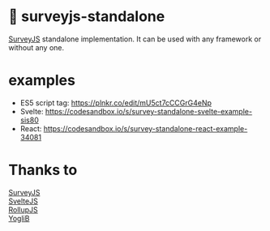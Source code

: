 # 🔌 surveyjs-standalone
[SurveyJS](https://github.com/surveyjs/survey-library) standalone implementation. It can be used with any framework or without any one.

# examples
* ES5 script tag: https://plnkr.co/edit/mU5ct7cCCGrG4eNp
* Svelte: https://codesandbox.io/s/survey-standalone-svelte-example-sis80
* React: https://codesandbox.io/s/survey-standalone-react-example-34081

# Thanks to
[SurveyJS](https://surveyjs.io/)  
[SvelteJS](https://github.com/sveltejs/svelte)  
[RollupJS](https://github.com/rollup/rollup)  
[YogliB](https://github.com/YogliB/svelte-component-template)
